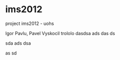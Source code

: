 ims2012
=======

project ims2012 - uohs

Igor Pavlu, Pavel Vyskocil
trololo
dasdsa
ads
das
ds

sda
ads
dsa

as
sd